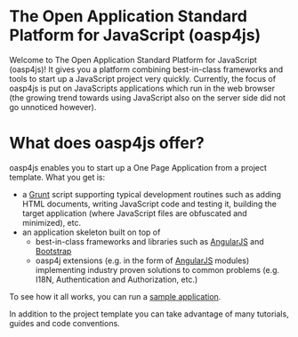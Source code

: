 The Open Application Standard Platform for JavaScript (oasp4js)
==========

Welcome to The Open Application Standard Platform for JavaScript (oasp4js)! It gives you a platform combining best-in-class frameworks and tools to start up a JavaScript project very quickly. Currently, the focus of oasp4js is put on JavaScripts applications which run in the web browser (the growing trend towards using JavaScript also on the server side did not go unnoticed however).

What does oasp4js offer?
==========

oasp4js enables you to start up a One Page Application from a project template. What you get is:

* a  [Grunt](http://gruntjs.com/) script supporting typical development routines such as adding HTML documents, writing JavaScript code and testing it, building the target application (where JavaScript files are obfuscated and minimized), etc.
* an application skeleton built on top of
    * best-in-class frameworks and libraries such as [AngularJS](https://angularjs.org/) and [Bootstrap](http://getbootstrap.com/)
    * oasp4j extensions (e.g. in the form of [AngularJS](https://angularjs.org/) modules) implementing industry proven solutions to common problems (e.g. I18N, Authentication and Authorization, etc.)

To see how it all works, you can run a [sample application](https://github.com/oasp/oasp4j-sample).

In addition to the project template you can take advantage of many tutorials, guides and code conventions.